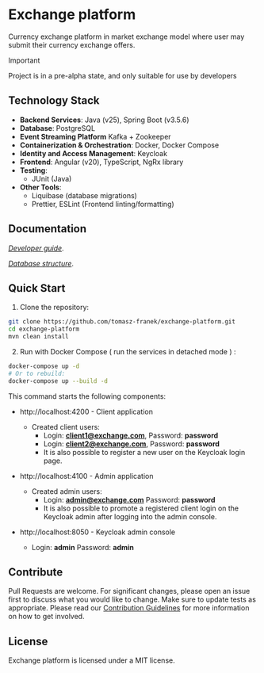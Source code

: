 # Exchange platform

Currency exchange platform in market exchange model where user may submit their currency exchange
offers.

> [!IMPORTANT]
> Project is in a pre-alpha state, and only suitable for use by developers
>
>

## Technology Stack

- **Backend Services**: Java (v25), Spring Boot (v3.5.6)
- **Database**: PostgreSQL
- **Event Streaming Platform** Kafka + Zookeeper
- **Containerization & Orchestration**: Docker, Docker Compose
- **Identity and Access Management**: Keycloak
- **Frontend**: Angular (v20), TypeScript, NgRx library
- **Testing**:
    - JUnit (Java)
- **Other Tools**:
    - Liquibase (database migrations)
    - Prettier, ESLint (Frontend linting/formatting)

## Documentation

*[Developer guide](/docs/developer-guide.md)*.

*[Database structure](/docs/database.md)*.

## Quick Start

1. Clone the repository:

```bash
git clone https://github.com/tomasz-franek/exchange-platform.git
cd exchange-platform
mvn clean install
```

2. Run with Docker Compose ( run the services in detached mode ) :

```bash
docker-compose up -d
# Or to rebuild:
docker-compose up --build -d
```

This command starts the following components:

* http://localhost:4200 - Client application

    - Created client users:
        - Login: **client1@exchange.com**, Password:  **password**
        - Login: **client2@exchange.com**, Password:  **password**
        - It is also possible to register a new user on the Keycloak login page.

* http://localhost:4100 - Admin application

    - Created admin users:
        - Login: **admin@exchange.com** Password:  **password**
        - It is also possible to promote a registered client login on the Keycloak admin after
          logging into the admin console.

* http://localhost:8050 - Keycloak admin console
    - Login: **admin** Password:  **admin**

## Contribute

Pull Requests are welcome. For significant changes, please open an issue first to discuss what you
would like to change. Make sure to update tests as appropriate.
Please read our [Contribution Guidelines](/docs/project-contribution.md) for more information on how
to get involved.

## License

Exchange platform is licensed under a MIT license.